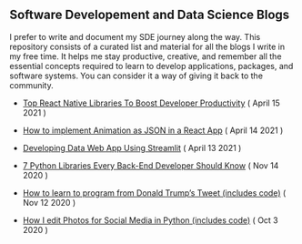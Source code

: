 ## Software Developement and Data Science Blogs 

I prefer to write and document my SDE journey along the way. This repository consists of a curated list and material for all the blogs I write in my free time. It helps me stay productive, creative, and remember all the essential concepts required to learn to develop applications, packages, and software systems. You can consider it a way of giving it back to the community.

- [Top React Native Libraries To Boost Developer Productivity](https://javascript.plainenglish.io/top-react-native-libraries-to-boost-developer-productivity-718e016cbdb) ( April 15 2021 ) 

- [How to implement Animation as JSON in a React App](https://javascript.plainenglish.io/how-to-implement-animation-as-json-in-a-react-app-includes-code-df179f8c88a4) ( April 14 2021 )

- [Developing Data Web App Using Streamlit](https://www.analyticsvidhya.com/blog/2021/04/developing-data-web-streamlit-app/) ( April 13 2021 )

- [7 Python Libraries Every Back-End Developer Should Know](https://levelup.gitconnected.com/7-python-libraries-every-back-end-developer-should-know-95862dada91a) ( Nov 14 2020 )

- [How to learn to program from Donald Trump’s Tweet (includes code)](https://levelup.gitconnected.com/how-to-learn-to-program-from-donald-trumps-tweet-includes-code-a35dbc33bce1) ( Nov 12 2020 )

- [How I edit Photos for Social Media in Python (includes code)](https://levelup.gitconnected.com/how-i-edit-photos-for-social-media-in-python-includes-code-a022deeb7935) ( Oct 3 2020 ) 
